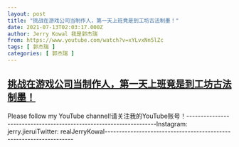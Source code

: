 ```yaml
---
layout: post
title: "挑战在游戏公司当制作人，第一天上班竟是到工坊古法制墨！"
date: 2021-07-13T02:03:17.000Z
author: Jerry Kowal 我是郭杰瑞
from: https://www.youtube.com/watch?v=xYLvxNn5lZc
tags: [ 郭杰瑞 ]
categories: [ 郭杰瑞 ]
---
```

<!--1626141797000-->
[挑战在游戏公司当制作人，第一天上班竟是到工坊古法制墨！](https://www.youtube.com/watch?v=xYLvxNn5lZc)
------

<div>
Please follow my YouTube channel!请关注我的YouTube账号！-------------------------------------------------------------------Instagram:  jerry.jieruiTwitter:  realJerryKowal-------------------------------------------------------------------
</div>
